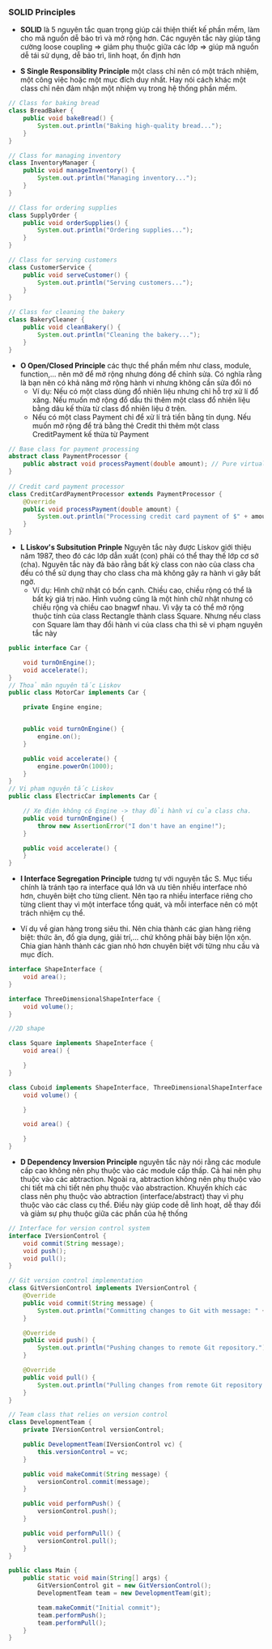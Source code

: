 ### SOLID Principles

- **SOLID** là 5 nguyên tắc quan trọng giúp cải thiện thiết kế phần mềm, làm cho mã nguồn dễ bảo trì và mở rộng hơn. Các nguyên tắc này giúp tăng cường loose coupling => giảm phụ thuộc giữa các lớp => giúp mã nguồn dễ tái sử dụng, dễ bảo trì, linh hoạt, ổn định hơn

- **S Single Responsiblity Principle** một class chỉ nên có một trách nhiệm, một công việc hoặc một mục đích duy nhất. Hay nói cách khác một class chỉ nên đảm nhận một nhiệm vụ trong hệ thống phần mềm.

```java
// Class for baking bread
class BreadBaker {
    public void bakeBread() {
        System.out.println("Baking high-quality bread...");
    }
}

// Class for managing inventory
class InventoryManager {
    public void manageInventory() {
        System.out.println("Managing inventory...");
    }
}

// Class for ordering supplies
class SupplyOrder {
    public void orderSupplies() {
        System.out.println("Ordering supplies...");
    }
}

// Class for serving customers
class CustomerService {
    public void serveCustomer() {
        System.out.println("Serving customers...");
    }
}

// Class for cleaning the bakery
class BakeryCleaner {
    public void cleanBakery() {
        System.out.println("Cleaning the bakery...");
    }
}

```

- **O Open/Closed Principle** các thực thể phần mềm như class, module, function,... nên mở để mở rộng nhưng đóng để chỉnh sửa. Có nghĩa rằng là bạn nên có khả năng mở rộng hành vi nhưng không cần sửa đổi nó
  - Ví dụ: Nếu có một class dùng đổ nhiên liệu nhưng chỉ hỗ trợ xử lí đổ xăng. Nếu muốn mở rộng đổ dầu thì thêm một class đổ nhiên liệu bằng dâu kế thừa từ class đổ nhiên liệu ở trên.
  - Nếu có một class Payment chỉ để xử lí trả tiền bằng tín dụng. Nếu muốn mở rộng để trả bằng thẻ Credit thì thêm một class CreditPayment kế thừa từ Payment

```java
// Base class for payment processing
abstract class PaymentProcessor {
    public abstract void processPayment(double amount); // Pure virtual function
}
​
// Credit card payment processor
class CreditCardPaymentProcessor extends PaymentProcessor {
    @Override
    public void processPayment(double amount) {
        System.out.println("Processing credit card payment of $" + amount);
    }
}

```

- **L Liskov's Subsitution Prinple** Nguyên tắc này được Liskov giới thiệu năm 1987, theo đó các lớp dẫn xuất (con) phải có thể thay thế lớp cơ sở (cha). Nguyên tắc này đả bảo rằng bất kỳ class con nào của class cha đều có thể sử dụng thay cho class cha mà không gây ra hành vi gây bất ngờ.
  - Ví dụ: Hình chữ nhật có bốn cạnh. Chiều cao, chiều rộng có thể là bất kỳ giá trị nào. Hình vuông cũng là một hình chữ nhật nhưng có chiều rộng và chiều cao bnagwf nhau. Vì vậy ta có thể mở rộng thuộc tính của class Rectangle thành class Square. Nhưng nếu class con Square làm thay đổi hành vi của class cha thì sẽ vi phạm nguyên tắc này

```java
public interface Car {

    void turnOnEngine();
    void accelerate();
}
// Thoả mãn nguyên tắc Liskov
public class MotorCar implements Car {

    private Engine engine;


    public void turnOnEngine() {
        engine.on();
    }

    public void accelerate() {
        engine.powerOn(1000);
    }
}
// Vi phạm nguyên tắc Liskov
public class ElectricCar implements Car {

    // Xe điện không có Engine -> thay đổi hành vi của class cha.
    public void turnOnEngine() {
        throw new AssertionError("I don't have an engine!");
    }

    public void accelerate() {
    }
}
```

- **I Interface Segregation Principle** tương tự với nguyên tắc S. Mục tiếu chính là tránh tạo ra interface quá lớn và ưu tiên nhiều interface nhỏ hơn, chuyên biệt cho từng client. Nên tạo ra nhiều interface riêng cho từng client thay vì một interface tổng quát, và mỗi interface nên có một trách nhiệm cụ thể.

* Ví dụ về gian hàng trong siêu thi. Nên chia thành các gian hàng riêng biệt: thức ăn, đồ gia dụng, giải trí,... chứ không phải bày biện lộn xộn. Chia gian hành thành các gian nhỏ hơn chuyên biệt với từng nhu cầu và mục đích.

```java
interface ShapeInterface {
    void area();
}

interface ThreeDimensionalShapeInterface {
    void volume();
}

//2D shape

class Square implements ShapeInterface {
    void area() {

    }
}

class Cuboid implements ShapeInterface, ThreeDimensionalShapeInterface {
    void volume() {

    }

    void area() {

    }
}

```

- **D Dependency Inversion Principle** nguyên tắc này nói rằng các module cấp cao không nên phụ thuộc vào các module cấp thấp. Cả hai nên phụ thuộc vào các abtraction. Ngoài ra, abtraction không nên phụ thuộc vào chi tiết mà chi tiết nên phụ thuộc vào abstraction. Khuyến khích các class nên phụ thuộc vào abtraction (interface/abstract) thay vì phụ thuộc vào các class cụ thể. Điều này giúp code dễ linh hoạt, dễ thay đổi và giảm sự phụ thuộc giữa các phần của hệ thống

```java
// Interface for version control system
interface IVersionControl {
    void commit(String message);
    void push();
    void pull();
}

// Git version control implementation
class GitVersionControl implements IVersionControl {
    @Override
    public void commit(String message) {
        System.out.println("Committing changes to Git with message: " + message);
    }

    @Override
    public void push() {
        System.out.println("Pushing changes to remote Git repository.");
    }

    @Override
    public void pull() {
        System.out.println("Pulling changes from remote Git repository.");
    }
}

// Team class that relies on version control
class DevelopmentTeam {
    private IVersionControl versionControl;

    public DevelopmentTeam(IVersionControl vc) {
        this.versionControl = vc;
    }

    public void makeCommit(String message) {
        versionControl.commit(message);
    }

    public void performPush() {
        versionControl.push();
    }

    public void performPull() {
        versionControl.pull();
    }
}

public class Main {
    public static void main(String[] args) {
        GitVersionControl git = new GitVersionControl();
        DevelopmentTeam team = new DevelopmentTeam(git);

        team.makeCommit("Initial commit");
        team.performPush();
        team.performPull();
    }
}

```
